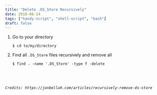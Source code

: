 ```yaml
---
title: "Delete .DS_Store Recursively"
date: 2018-06-24
tags: ["handy-script", "shell-script", "bash"]
draft: false
---
```


1. Go to your directory

    `$ cd to/my/directory`

2. Find all `.DS_Store` files recursively and remove all

    `$ find . -name '.DS_Store' -type f -delete`


<br/><br/><br/>
*```Credits: https://jonbellah.com/articles/recursively-remove-ds-store```*
